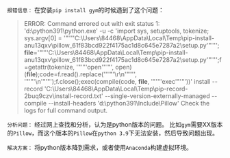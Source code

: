 ﻿`报错信息：`
在安装`pip install gym`的时候遇到了这个问题：

>ERROR: Command errored out with exit status 1: 'd:\python391\python.exe' -u -c 'import sys, setuptools, tokenize; sys.argv[0] = '"'"'C:\\Users\\84468\\AppData\\Local\\Temp\\pip-install-anu13qxv\\pillow_61f83bcd922f4175ac1d8c645e7287a2\\setup.py'"'"'; __file__='"'"'C:\\Users\\84468\\AppData\\Local\\Temp\\pip-install-anu13qxv\\pillow_61f83bcd922f4175ac1d8c645e7287a2\\setup.py'"'"';f=getattr(tokenize, '"'"'open'"'"', open)(__file__);code=f.read().replace('"'"'\r\n'"'"', '"'"'\n'"'"');f.close();exec(compile(code, __file__, '"'"'exec'"'"'))' install --record 'C:\Users\84468\AppData\Local\Temp\pip-record-2buq9czv\install-record.txt' --single-version-externally-managed --compile --install-headers 'd:\python391\Include\Pillow' Check the logs for full command output.


`分析问题：`
经过网上查找和分析，认为是python版本的问题。
比如`gym`需要XX版本的`Pillow`，而这个版本的`Pillow`在`python 3.9`下无法安装，然后导致问题出现。


`解决方案：`
将python版本降到需求，或者使用`Anaconda`构建虚拟环境。
